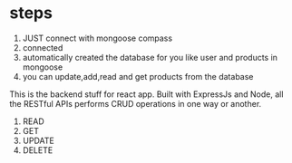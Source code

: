 # steps 


1) JUST connect with mongoose compass
2) connected
3) automatically created the database for you like user and products in mongoose
4) you can update,add,read and get products from the database


This is the backend stuff for react app. Built with ExpressJs and Node, all the RESTful APIs performs CRUD operations in one way or another. 

1) READ
2) GET
3) UPDATE
4) DELETE
